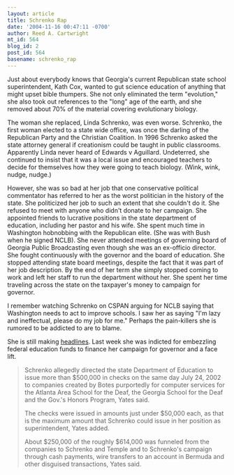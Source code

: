 ```yaml
---
layout: article
title: Schrenko Rap
date: '2004-11-16 00:47:11 -0700'
author: Reed A. Cartwright
mt_id: 564
blog_id: 2
post_id: 564
basename: schrenko_rap
---
```

Just about everybody knows that Georgia's current Republican state school superintendent, Kath Cox, wanted to gut science education of anything that might upset bible thumpers.  She not only eliminated the term "evolution," she also took out references to the "long" age of the earth, and she removed about 70% of the material covering evolutionary biology.

The woman she replaced, Linda Schrenko, was even worse.  Schrenko, the first woman elected to a state wide office, was once the darling of the Republican Party and the Christian Coalition.  In 1996 Schrenko asked the state attorney general if creationism could be taught in public classrooms.  Apparently Linda never heard of Edwards v Aguillard.  Undeterred, she continued to insist that it was a local issue and encouraged teachers to decide for themselves how they were going to teach biology. (Wink, wink, nudge, nudge.)  

However, she was so bad at her job that one conservative political commentator has referred to her as the worst politician in the history of the state.  She politicized her job to such an extent that she couldn't do it.  She refused to meet with anyone who didn't donate to her campaign.  She appointed friends to lucrative positions in the state department of education, including her pastor and his wife.  She spent much time in Washington hobnobbing with the Republican elite.  (She was with Bush when he signed NCLB).  She never attended meetings of governing board of Georgia Public Broadcasting even though she was an ex-officio director.  She fought continuously with the governor and the board of education.  She stopped attending state board meetings, despite the fact that it was part of her job description.  By the end of her term she simply stopped coming to work and left her staff to run the department without her.  She spent her time traveling across the state on the taxpayer's money to campaign for governor.

I remember watching Schrenko on CSPAN arguing for NCLB saying that Washington needs to act to improve schools.  I saw her as saying "I'm lazy and ineffectual, please do my job for me."  Perhaps the pain-killers she is rumored to be addicted to are to blame.

She is still making [headlines]( http://www.accessnorthga.com/news/ap_newfullstory.asp?ID=48928).  Last week she was indicted for embezzling federal education funds to finance her campaign for governor and a face lift.

>  Schrenko allegedly directed the state Department of Education to issue more than $500,000 in checks on the same day July 24, 2002 to companies created by Botes purportedly for computer services for the Atlanta Area School for the Deaf, the Georgia School for the Deaf and the Gov.'s Honors Program, Yates said.
> 
> The checks were issued in amounts just under $50,000 each, as that is the maximum amount that Schrenko could issue in her position as superintendent, Yates added.
> 
> About $250,000 of the roughly $614,000 was funneled from the companies to Schrenko and Temple and to Schrenko's campaign through cash payments, wire transfers to an account in Bermuda and other disguised transactions, Yates said.
